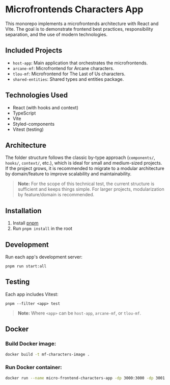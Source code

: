 # Microfrontends Characters App

This monorepo implements a microfrontends architecture with React and Vite. The goal is to demonstrate frontend best practices, responsibility separation, and the use of modern technologies.

## Included Projects

- `host-app`: Main application that orchestrates the microfrontends.
- `arcane-mf`: Microfrontend for Arcane characters.
- `tlou-mf`: Microfrontend for The Last of Us characters.
- `shared-entities`: Shared types and entities package.

## Technologies Used

- React (with hooks and context)
- TypeScript
- Vite
- Styled-components
- Vitest (testing)

## Architecture

The folder structure follows the classic by-type approach (`components/`, `hooks/`, `context/`, etc.), which is ideal for small and medium-sized projects. If the project grows, it is recommended to migrate to a modular architecture by domain/feature to improve scalability and maintainability.

> **Note:** For the scope of this technical test, the current structure is sufficient and keeps things simple. For larger projects, modularization by feature/domain is recommended.

## Installation

1. Install [pnpm](https://pnpm.io/)
2. Run `pnpm install` in the root

## Development

Run each app's development server:

```
pnpm run start:all
```

## Testing

Each app includes Vitest:
```
pnpm --filter <app> test
```
> **Note:** Where `<app>` can be `host-app`, `arcane-mf`, or `tlou-mf`.

## Docker

### Build Docker image:
```sh
docker build -t mf-characters-image .
```

### Run Docker container:
```sh
docker run --name micro-frontend-characters-app -dp 3000:3000 -dp 3001:3001 -dp 3002:3002 mf-characters-image
```